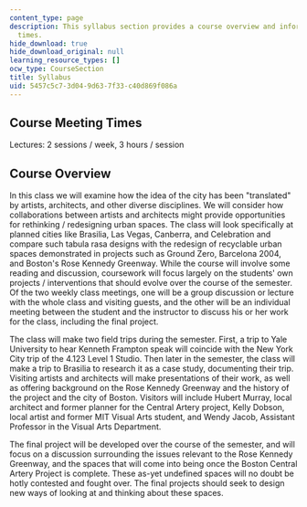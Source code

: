 ```yaml
---
content_type: page
description: This syllabus section provides a course overview and information on meeting
  times.
hide_download: true
hide_download_original: null
learning_resource_types: []
ocw_type: CourseSection
title: Syllabus
uid: 5457c5c7-3d04-9d63-7f33-c40d869f086a
---
```


Course Meeting Times
--------------------

Lectures: 2 sessions / week, 3 hours / session

Course Overview
---------------

In this class we will examine how the idea of the city has been "translated" by artists, architects, and other diverse disciplines. We will consider how collaborations between artists and architects might provide opportunities for rethinking / redesigning urban spaces. The class will look specifically at planned cities like Brasilia, Las Vegas, Canberra, and Celebration and compare such tabula rasa designs with the redesign of recyclable urban spaces demonstrated in projects such as Ground Zero, Barcelona 2004, and Boston's Rose Kennedy Greenway. While the course will involve some reading and discussion, coursework will focus largely on the students' own projects / interventions that should evolve over the course of the semester.  Of the two weekly class meetings, one will be a group discussion or lecture with the whole class and visiting guests, and the other will be an individual meeting between the student and the instructor to discuss his or her work for the class, including the final project.

The class will make two field trips during the semester. First, a trip to Yale University to hear Kenneth Frampton speak will coincide with the New York City trip of the 4.123 Level 1 Studio. Then later in the semester, the class will make a trip to Brasilia to research it as a case study, documenting their trip. Visiting artists and architects will make presentations of their work, as well as offering background on the Rose Kennedy Greenway and the history of the project and the city of Boston. Visitors will include Hubert Murray, local architect and former planner for the Central Artery project, Kelly Dobson, local artist and former MIT Visual Arts student, and Wendy Jacob, Assistant Professor in the Visual Arts Department.

The final project will be developed over the course of the semester, and will focus on a discussion surrounding the issues relevant to the Rose Kennedy Greenway, and the spaces that will come into being once the Boston Central Artery Project is complete. These as-yet undefined spaces will no doubt be hotly contested and fought over. The final projects should seek to design new ways of looking at and thinking about these spaces.